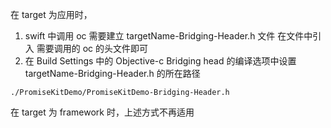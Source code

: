 在 target 为应用时，

1. swift 中调用 oc 需要建立 targetName-Bridging-Header.h 文件
在文件中引入 需要调用的 oc 的头文件即可
2. 在 Build Settings 中的 Objective-c Bridging head 
的编译选项中设置 targetName-Bridging-Header.h 的所在路径
```
./PromiseKitDemo/PromiseKitDemo-Bridging-Header.h
```

在 target 为 framework 时，上述方式不再适用
